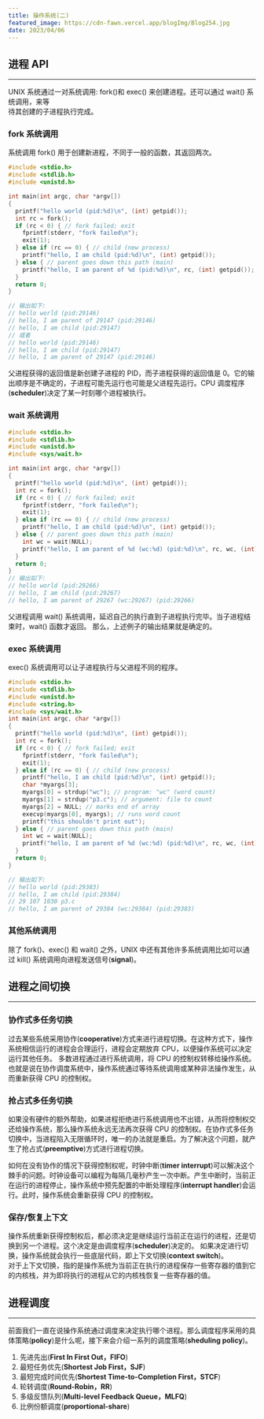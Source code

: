 ```yaml
---
title: 操作系统(二)
featured_image: https://cdn-fawn.vercel.app/blogImg/Blog254.jpg
date: 2023/04/06
---
```


## 进程 API
***  
UNIX 系统通过一对系统调用: fork()和 exec() 来创建进程。还可以通过 wait() 系统调用，来等  
待其创建的子进程执行完成。

### fork 系统调用
系统调用 fork() 用于创建新进程，不同于一般的函数，其返回两次。
``` c
#include <stdio.h>
#include <stdlib.h>
#include <unistd.h>

int main(int argc, char *argv[])
{
  printf("hello world (pid:%d)\n", (int) getpid());
  int rc = fork();
  if (rc < 0) { // fork failed; exit
    fprintf(stderr, "fork failed\n");
    exit(1);
  } else if (rc == 0) { // child (new process)
    printf("hello, I am child (pid:%d)\n", (int) getpid());
  } else { // parent goes down this path (main)
    printf("hello, I am parent of %d (pid:%d)\n", rc, (int) getpid());
  }
  return 0;
}

// 输出如下:
// hello world (pid:29146)
// hello, I am parent of 29147 (pid:29146)
// hello, I am child (pid:29147)
// 或者
// hello world (pid:29146)
// hello, I am child (pid:29147)
// hello, I am parent of 29147 (pid:29146)
```

父进程获得的返回值是新创建子进程的 PID，而子进程获得的返回值是 0。它的输出顺序是不确定的，子进程可能先运行也可能是父进程先运行。CPU 调度程序(**scheduler**)决定了某一时刻哪个进程被执行。

### wait 系统调用
``` c
#include <stdio.h>
#include <stdlib.h>
#include <unistd.h>
#include <sys/wait.h>

int main(int argc, char *argv[])
{
  printf("hello world (pid:%d)\n", (int) getpid());
  int rc = fork();
  if (rc < 0) { // fork failed; exit
    fprintf(stderr, "fork failed\n");
    exit(1);
  } else if (rc == 0) { // child (new process)
    printf("hello, I am child (pid:%d)\n", (int) getpid());
  } else { // parent goes down this path (main)
    int wc = wait(NULL);
    printf("hello, I am parent of %d (wc:%d) (pid:%d)\n", rc, wc, (int) getpid());
  }
  return 0;
}
// 输出如下: 
// hello world (pid:29266)
// hello, I am child (pid:29267)
// hello, I am parent of 29267 (wc:29267) (pid:29266)
```

父进程调用 wait() 系统调用，延迟自己的执行直到子进程执行完毕。当子进程结束时，wait() 函数才返回。
那么，上述例子的输出结果就是确定的。

### exec 系统调用
exec() 系统调用可以让子进程执行与父进程不同的程序。
``` c
#include <stdio.h>
#include <stdlib.h>
#include <unistd.h>
#include <string.h>
#include <sys/wait.h>
int main(int argc, char *argv[])
{
  printf("hello world (pid:%d)\n", (int) getpid());
  int rc = fork();
  if (rc < 0) { // fork failed; exit
    fprintf(stderr, "fork failed\n");
    exit(1);
  } else if (rc == 0) { // child (new process)
    printf("hello, I am child (pid:%d)\n", (int) getpid());
    char *myargs[3];
    myargs[0] = strdup("wc"); // program: "wc" (word count)
    myargs[1] = strdup("p3.c"); // argument: file to count
    myargs[2] = NULL; // marks end of array
    execvp(myargs[0], myargs); // runs word count
    printf("this shouldn't print out");
  } else { // parent goes down this path (main)
    int wc = wait(NULL);
    printf("hello, I am parent of %d (wc:%d) (pid:%d)\n", rc, wc, (int) getpid());
  }
  return 0;
}

// 输出如下: 
// hello world (pid:29383)
// hello, I am child (pid:29384)
// 29 107 1030 p3.c
// hello, I am parent of 29384 (wc:29384) (pid:29383)
```

### 其他系统调用
除了 fork()、exec() 和 wait() 之外，UNIX 中还有其他许多系统调用比如可以通过 kill() 系统调用向进程发送信号(**signal**)。

## 进程之间切换
***  
### 协作式多任务切换
过去某些系统采用协作(**cooperative**)方式来进行进程切换。在这种方式下，操作系统相信运行的进程会合理运行，进程会定期放弃 CPU，以便操作系统可以决定运行其他任务。
多数进程通过进行系统调用，将 CPU 的控制权转移给操作系统。也就是说在协作调度系统中，操作系统通过等待系统调用或某种非法操作发生，从而重新获得 CPU 的控制权。

### 抢占式多任务切换
如果没有硬件的额外帮助，如果进程拒绝进行系统调用也不出错，从而将控制权交还给操作系统，那么操作系统永远无法再次获得 CPU 的控制权。在协作式多任务切换中，当进程陷入无限循环时，唯一的办法就是重启。为了解决这个问题，就产生了抢占式(**preemptive**)方式进行进程切换。

如何在没有协作的情况下获得控制权呢，时钟中断(**timer interrupt**)可以解决这个棘手的问题。时钟设备可以编程为每隔几毫秒产生一次中断。产生中断时，当前正在运行的进程停止，操作系统中预先配置的中断处理程序(**interrupt handler**)会运行。此时，操作系统会重新获得 CPU 的控制权。

### 保存/恢复上下文
操作系统重新获得控制权后，都必须决定是继续运行当前正在运行的进程，还是切换到另一个进程。这个决定是由调度程序(**scheduler**)决定的。
如果决定进行切换，操作系统就会执行一些底层代码，即上下文切换(**context switch**)。  
对于上下文切换，指的是操作系统为当前正在执行的进程保存一些寄存器的值到它的内核栈，并为即将执行的进程从它的内核栈恢复一些寄存器的值。

## 进程调度
***  
前面我们一直在说操作系统通过调度来决定执行哪个进程。那么调度程序采用的具体策略(**policy**)是什么呢，接下来会介绍一系列的调度策略(**sheduling policy**)。

1. 先进先出(**First In First Out，FIFO**)
2. 最短任务优先(**Shortest Job First，SJF**)
3. 最短完成时间优先(**Shortest Time-to-Completion First，STCF**)
4. 轮转调度(**Round-Robin，RR**)
5. 多级反馈队列(**Multi-level Feedback Queue，MLFQ**)
6. 比例份额调度(**proportional-share**)